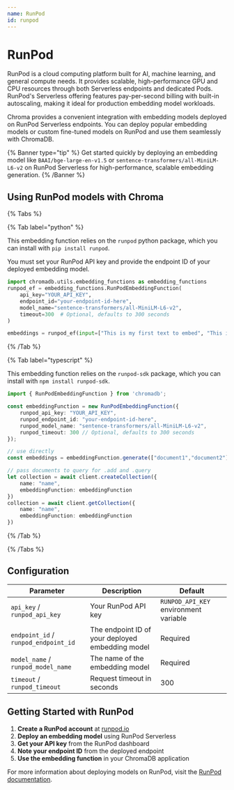 ```yaml
---
name: RunPod
id: runpod
---
```


# RunPod

RunPod is a cloud computing platform built for AI, machine learning, and general compute needs. It provides scalable, high-performance GPU and CPU resources through both Serverless endpoints and dedicated Pods. RunPod's Serverless offering features pay-per-second billing with built-in autoscaling, making it ideal for production embedding model workloads.

Chroma provides a convenient integration with embedding models deployed on RunPod Serverless endpoints. You can deploy popular embedding models or custom fine-tuned models on RunPod and use them seamlessly with ChromaDB.

{% Banner type="tip" %}
Get started quickly by deploying an embedding model like `BAAI/bge-large-en-v1.5` or `sentence-transformers/all-MiniLM-L6-v2` on RunPod Serverless for high-performance, scalable embedding generation.
{% /Banner %}

## Using RunPod models with Chroma

{% Tabs %}

{% Tab label="python" %}

This embedding function relies on the `runpod` python package, which you can install with `pip install runpod`.

You must set your RunPod API key and provide the endpoint ID of your deployed embedding model.

```python
import chromadb.utils.embedding_functions as embedding_functions
runpod_ef = embedding_functions.RunPodEmbeddingFunction(
    api_key="YOUR_API_KEY",
    endpoint_id="your-endpoint-id-here",
    model_name="sentence-transformers/all-MiniLM-L6-v2",
    timeout=300  # Optional, defaults to 300 seconds
)

embeddings = runpod_ef(input=["This is my first text to embed", "This is my second document"])
```

{% /Tab %}

{% Tab label="typescript" %}

This embedding function relies on the `runpod-sdk` package, which you can install with `npm install runpod-sdk`.

```typescript
import { RunPodEmbeddingFunction } from 'chromadb';

const embeddingFunction = new RunPodEmbeddingFunction({
    runpod_api_key: "YOUR_API_KEY",
    runpod_endpoint_id: "your-endpoint-id-here",
    runpod_model_name: "sentence-transformers/all-MiniLM-L6-v2",
    runpod_timeout: 300 // Optional, defaults to 300 seconds
});

// use directly
const embeddings = embeddingFunction.generate(["document1","document2"])

// pass documents to query for .add and .query
let collection = await client.createCollection({
    name: "name",
    embeddingFunction: embeddingFunction
})
collection = await client.getCollection({
    name: "name",
    embeddingFunction: embeddingFunction
})
```

{% /Tab %}

{% /Tabs %}

## Configuration

| Parameter | Description | Default |
|-----------|-------------|---------|
| `api_key` / `runpod_api_key` | Your RunPod API key | `RUNPOD_API_KEY` environment variable |
| `endpoint_id` / `runpod_endpoint_id` | The endpoint ID of your deployed embedding model | Required |
| `model_name` / `runpod_model_name` | The name of the embedding model | Required |
| `timeout` / `runpod_timeout` | Request timeout in seconds | 300 |

## Getting Started with RunPod

1. **Create a RunPod account** at [runpod.io](https://runpod.io)
2. **Deploy an embedding model** using RunPod Serverless
3. **Get your API key** from the RunPod dashboard
4. **Note your endpoint ID** from the deployed endpoint
5. **Use the embedding function** in your ChromaDB application

For more information about deploying models on RunPod, visit the [RunPod documentation](https://docs.runpod.io/overview).
